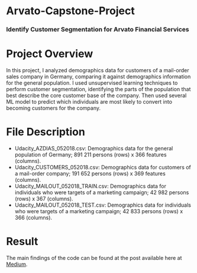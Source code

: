 # Arvato-Capstone-Project
### Identify Customer Segmentation for Arvato Financial Services

# Project Overview
In this project, I analyzed demographics data for customers of a mail-order sales company in Germany, comparing it against demographics information for the general population. I used unsupervised learning techniques to perform customer segmentation, identifying the parts of the population that best describe the core customer base of the company. Then used several ML model to predict which individuals are most likely to convert into becoming customers for the company.

# File Description
- Udacity_AZDIAS_052018.csv: Demographics data for the general population of Germany; 891 211 persons (rows) x 366 features (columns).
- Udacity_CUSTOMERS_052018.csv: Demographics data for customers of a mail-order company; 191 652 persons (rows) x 369 features (columns).
- Udacity_MAILOUT_052018_TRAIN.csv: Demographics data for individuals who were targets of a marketing campaign; 42 982 persons (rows) x 367 (columns).
- Udacity_MAILOUT_052018_TEST.csv: Demographics data for individuals who were targets of a marketing campaign; 42 833 persons (rows) x 366 (columns).

# Result
The main findings of the code can be found at the post available here at [Medium](https://medium.com/@duante1231/identify-customer-segmentation-for-arvato-financial-services-2cca2c478704).

